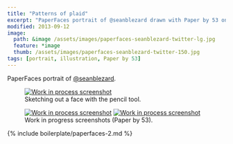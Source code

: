 ```yaml
---
title: "Patterns of plaid"
excerpt: "PaperFaces portrait of @seanblezard drawn with Paper by 53 on an iPad."
modified: 2013-09-12
image: 
  path: &image /assets/images/paperfaces-seanblezard-twitter-lg.jpg 
  feature: *image
  thumb: /assets/images/paperfaces-seanblezard-twitter-150.jpg
tags: [portrait, illustration, Paper by 53]
---
```


PaperFaces portrait of [@seanblezard](http://twitter.com/seanblezard).

<figure>
	<a href="{{ site.url }}/assets/images/paperfaces-seanblezard-process-1-lg.jpg"><img src="{{ site.url }}/assets/images/paperfaces-seanblezard-process-1-750.jpg" alt="Work in process screenshot"></a>
	<figcaption>Sketching out a face with the pencil tool.</figcaption>
</figure>

<figure class="half">
	<a href="{{ site.url }}/assets/images/paperfaces-seanblezard-process-2-lg.jpg"><img src="{{ site.url }}/assets/images/paperfaces-seanblezard-process-2-600.jpg" alt="Work in process screenshot"></a>
	<a href="{{ site.url }}/assets/images/paperfaces-seanblezard-process-3-lg.jpg"><img src="{{ site.url }}/assets/images/paperfaces-seanblezard-process-3-600.jpg" alt="Work in process screenshot"></a>
	<figcaption>Work in progress screenshots (Paper by 53).</figcaption>
</figure>

{% include boilerplate/paperfaces-2.md %}